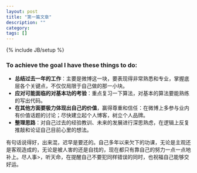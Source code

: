 ```yaml
---
layout: post
title: "第一篇文章"
description: ""
category: 
tags: []
---
```

{% include JB/setup %}


### To achieve the goal I have these things to do:

-  **总结过去一年的工作**：主要是微博这一块，要表现得非常熟悉和专业，掌握底层各个关键点，不仅仅局限于自己做的那一小块。
-  **应对可能面临的对基本功的考验**：重点复习一下算法，对基本的算法要能熟练的写出代码。
-  **在其他方面要极力体现出自己的价值**，赢得尊重和信任：在微博上多参与业内有价值话题的讨论；尽快建立起个人博客，树立个人品牌。
-  **整理思路**：对自己过去的经验教训、未来的发展进行深思熟虑，在逻辑上反复推敲和论证自己目前心里的想法。


有句话说得好，出来混，迟早是要还的。自己多年以来欠下的功课，无论是主观还是客观造成的，无论是被人害的还是自找的，现在都只有靠自己的努力一点一点地补上。尽人事>，听天命，在提醒自己不要犯同样错误的同时，也祝福自己能够交好运。


